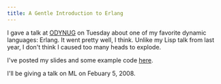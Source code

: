 ```yaml
---
title: A Gentle Introduction to Erlang
---
```

I gave a talk at [ODYNUG][1] on Tuesday about one of my favorite dynamic
languages: Erlang. It went pretty well, I think. Unlike my Lisp talk from last
year, I don't think I caused too many heads to explode.

I've posted my slides and some example code [here][2].

I'll be giving a talk on ML on Febuary 5, 2008.

   [1]: http://www.blainebuxton.com/odynug/

   [2]: http://www.alieniloquent.com/talks/erlang-101/

